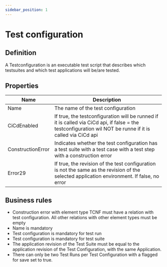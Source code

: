 ```yaml
---
sidebar_position: 1
---
```

# Test configuration 

## Definition

A Testconfiguration is an executable test script that describes which testsuites and which test applications will be/are tested. 

## Properties
| Name | Description |
| ----------- | ----------- |
| Name | The name of the test configuration |
| CiCdEnabled | If true,  the testconfiguration will be runned if it is called via CiCd api, if false = the testconfiguration wil NOT be runne if it is called via CiCd api |
| ConstructionError | Indicates whether the test configuration has a test suite with a test case with a test step with a construction error |
| Error29 | If true, the revision of the test configuration is not the same as the revision of the selected application environment. If false, no error |

## Business rules
- Construction error with element type TCNF must have a relation with test configuration. All other relations with other element types must be empty
- Name is mandatory
- Test configuration is mandatory for test run
- Test configuration is mandatory for test suite
- The application revision of the Test Suite must be equal to the application revision of the Test Configuration, with the same Application.
- There can only be two Test Runs per Test Configuration with a flagged for save set to true.